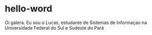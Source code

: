 # hello-word

Oi galera.
Eu sou o Lucas, estudante de Sistemas de Informaçao na Universidade Federal do Sul e Sudeste do Pará
